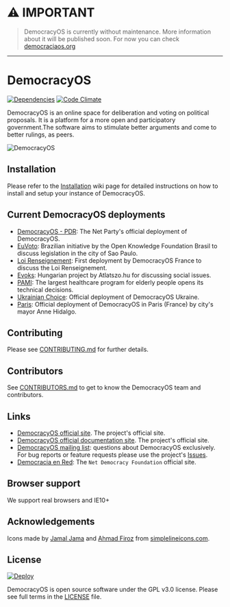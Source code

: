 # ⚠️ IMPORTANT 

> DemocracyOS is currently without maintenance. More information about it will be published soon. For now you can check [democraciaos.org](https://democraciaos.org/en/)

---

# DemocracyOS
[![Dependencies](https://david-dm.org/DemocracyOS/democracyos.svg)](https://david-dm.org/DemocracyOS/democracyos.svg)
[![Code Climate](https://codeclimate.com/github/DemocracyOS/democracyos/badges/gpa.svg)](https://codeclimate.com/github/DemocracyOS/democracyos)

DemocracyOS is an online space for deliberation and voting on political proposals. It is a platform for a more open and participatory government.The software aims to stimulate better arguments and come to better rulings, as peers.

![DemocracyOS](https://cldup.com/5UCVpUnOhO.png)

## Installation
Please refer to the [Installation](http://docs.democracyos.org/install.html) wiki page for detailed instructions on how to install and setup your instance of DemocracyOS.

## Current DemocracyOS deployments

* [DemocracyOS - PDR](http://dos.partidodelared.org): The Net Party's official deployment of DemocracyOS.
* [EuVoto](http://euvoto.org/): Brazilian initiative by the Open Knowledge Foundation Brasil to discuss legislation in the city of Sao Paulo.
* [Loi Renseignement](http://pjlr.democracyos.eu/): First deployment by DemocracyOS France to discuss the Loi Renseignement.
* [Evoks](http://evoks.hu/): Hungarian project by Atlatszo.hu for discussing social issues.
* [PAMI](http://debatics.pami.org.ar/): The largest healthcare program for elderly people opens its technical decisions.
* [Ukrainian Choice](http://ukrainianchoice.herokuapp.com/law/557ba8ca29e8180300c88c48): Official deployment of DemocracyOS Ukraine.
* [Paris](https://crm.paris.fr/2016/): Official deployment of DemocracyOS in Paris (France) by city's mayor Anne Hidalgo.

## Contributing

Please see [CONTRIBUTING.md](https://github.com/DemocracyOS/app/blob/master/CONTRIBUTING.md) for further details.

## Contributors

See [CONTRIBUTORS.md](https://github.com/DemocracyOS/app/blob/master/CONTRIBUTORS.md) to get to know the DemocracyOS team and contributors.

## Links

* [DemocracyOS official site](http://democracyos.org). The project's official site.
* [DemocracyOS official documentation site](http://docs.democracyos.org). The project's official site.
* [DemocracyOS mailing list](https://groups.google.com/forum/#!forum/democracyos-app): questions about DemocracyOS exclusively. For bug reports or feature requests please use the project's [Issues](https://github.com/DemocracyOS/app/issues).
* [Democracia en Red](http://democraciaenred.org): The `Net Democracy Foundation` official site.

## Browser support

We support real browsers and IE10+

## Acknowledgements
Icons made by [Jamal Jama](https://twitter.com/byjml) and [Ahmad Firoz](https://twitter.com/firoz_usf) from [simplelineicons.com](http://simplelineicons.com/).

## License

[![Deploy](https://www.herokucdn.com/deploy/button.png)](https://heroku.com/deploy)

DemocracyOS is open source software under the GPL v3.0 license. Please see full terms in the [LICENSE](LICENSE) file.
